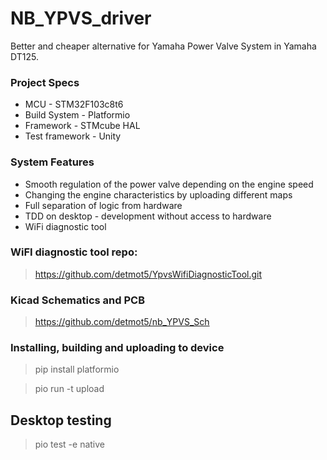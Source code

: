 # NB_YPVS_driver
Better and cheaper alternative for Yamaha Power Valve System in Yamaha DT125.


### Project Specs
* MCU - STM32F103c8t6
* Build System - Platformio
* Framework - STMcube HAL
* Test framework - Unity



### System Features
* Smooth regulation of the power valve depending on the engine speed
* Changing the engine characteristics by uploading different maps
* Full separation of logic from hardware
* TDD on desktop - development without access to hardware
* WiFi diagnostic tool

###  WiFI diagnostic tool repo: 
> https://github.com/detmot5/YpvsWifiDiagnosticTool.git

### Kicad Schematics and PCB
> https://github.com/detmot5/nb_YPVS_Sch


### Installing, building and uploading to device 
> pip install platformio

> pio run -t upload

## Desktop testing 
> pio test -e native


